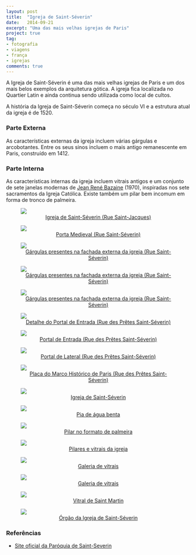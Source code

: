 ```yaml
---
layout: post
title:  "Igreja de Saint-Séverin"
date:   2014-09-21
excerpt: "Uma das mais velhas igrejas de Paris"
project: true
tag:
- fotografia
- viagens
- frança
- igrejas
comments: true
---
```

A Igreja de Saint-Séverin é uma das mais velhas igrejas de Paris e um dos mais belos exemplos da arquitetura gótica. A igreja fica localizada no Quartier Latin e ainda continua sendo utilizada como local de cultos.

A história da Igreja de Saint-Séverin começa no século VI e a estrutura atual da igreja é de 1520.

### Parte Externa
As características externas da igreja incluem várias gárgulas e arcobotantes. Entre os seus sinos incluem o mais antigo remanescente em Paris, construído em 1412.

### Parte Interna
As características internas da igreja incluem vitrais antigos e um conjunto de sete janelas modernas de <a href="https://en.wikipedia.org/wiki/Jean_Ren%C3%A9_Bazaine" target="_blank">Jean René Bazaine</a> (1970), inspiradas nos sete sacramentos da Igreja Católica. Existe também um pilar bem incomum em forma de tronco de palmeira.

<figure>
	<a href="https://i.imgur.com/kZG32l6.jpg"><img src="https://i.imgur.com/kZG32l6.jpg"><figcaption>
	<center>Igreja de Saint-Séverin (Rue Saint-Jacques)</center></figcaption></a>
</figure>

<figure>
	<a href="https://i.imgur.com/uTNRnhY.jpg"><img src="https://i.imgur.com/uTNRnhY.jpg"><figcaption>
	<center>Porta Medieval (Rue Saint-Séverin)</center></figcaption></a>
</figure>

<figure>
	<a href="https://i.imgur.com/0JniFDO.jpg"><img src="https://i.imgur.com/0JniFDO.jpg"><figcaption>
	<center>Gárgulas presentes na fachada externa da igreja (Rue Saint-Séverin)</center></figcaption></a>
</figure>

<figure>
	<a href="https://i.imgur.com/dz5TrQm.jpg"><img src="https://i.imgur.com/dz5TrQm.jpg"><figcaption>
	<center>Gárgulas presentes na fachada externa da igreja (Rue Saint-Séverin)</center></figcaption></a>
</figure>

<figure>
	<a href="https://i.imgur.com/ChZ9eHw.jpg"><img src="https://i.imgur.com/ChZ9eHw.jpg"><figcaption>
	<center>Gárgulas presentes na fachada externa da igreja (Rue Saint-Séverin)</center></figcaption></a>
</figure>

<figure>
	<a href="https://i.imgur.com/OcEwYSh.jpg"><img src="https://i.imgur.com/OcEwYSh.jpg"><figcaption>
	<center>Detalhe do Portal de Entrada (Rue des Prêtes Saint-Séverin)</center></figcaption></a>
</figure>

<figure>
	<a href="https://i.imgur.com/UFKCTY1.jpg"><img src="https://i.imgur.com/UFKCTY1.jpg"><figcaption>
	<center>Portal de Entrada (Rue des Prêtes Saint-Séverin)</center></figcaption></a>
</figure>

<figure>
	<a href="https://i.imgur.com/cuoEovm.jpg"><img src="https://i.imgur.com/cuoEovm.jpg"><figcaption>
	<center>Portal de Lateral (Rue des Prêtes Saint-Séverin)</center></figcaption></a>
</figure>

<figure>
	<a href="https://i.imgur.com/OvoFs13.jpg"><img src="https://i.imgur.com/OvoFs13.jpg"><figcaption>
	<center>Placa do Marco Histórico de Paris (Rue des Prêtes Saint-Séverin)</center></figcaption></a>
</figure>

<figure>
	<a href="https://i.imgur.com/b7orM0m.jpg"><img src="https://i.imgur.com/b7orM0m.jpg"><figcaption>
	<center>Igreja de Saint-Séverin</center></figcaption></a>
</figure>

<figure>
	<a href="https://i.imgur.com/R9NM9dS.jpg"><img src="https://i.imgur.com/R9NM9dS.jpg"><figcaption>
	<center>Pia de água benta</center></figcaption></a>
</figure>

<figure>
	<a href="https://i.imgur.com/p9eAeXI.jpg"><img src="https://i.imgur.com/p9eAeXI.jpg"><figcaption>
	<center>Pilar no formato de palmeira</center></figcaption></a>
</figure>

<figure>
	<a href="https://i.imgur.com/vnGO8gE.jpg"><img src="https://i.imgur.com/vnGO8gE.jpg"><figcaption>
	<center>Pilares e vitrais da igreja</center></figcaption></a>
</figure>

<figure>
	<a href="https://i.imgur.com/HXMb1Zk.jpg"><img src="https://i.imgur.com/HXMb1Zk.jpg"><figcaption>
	<center>Galeria de vitrais</center></figcaption></a>
</figure>

<figure>
	<a href="https://i.imgur.com/YDsaakQ.jpg"><img src="https://i.imgur.com/YDsaakQ.jpg"><figcaption>
	<center>Galeria de vitrais</center></figcaption></a>
</figure>

<figure>
	<a href="https://i.imgur.com/JJG9S8t.jpg"><img src="https://i.imgur.com/JJG9S8t.jpg"><figcaption>
	<center>Vitral de Saint Martin</center></figcaption></a>
</figure>

<figure>
	<a href="https://i.imgur.com/f2q0OM4.jpg"><img src="https://i.imgur.com/f2q0OM4.jpg"><figcaption>
	<center>Órgão da Igreja de Saint-Séverin</center></figcaption></a>
</figure>

### Referências
- <a href="https://saint-severin.com/" target="_blank">Site oficial da Paróquia de Saint-Severin</a>
